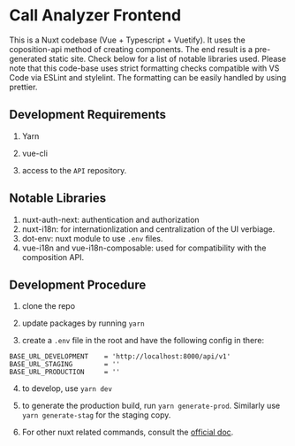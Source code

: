# Call Analyzer Frontend
  

This is a Nuxt codebase (Vue + Typescript + Vuetify). It uses the coposition-api method of creating components. The end result is a pre-generated static site.
Check below for a list of notable libraries used. Please note that this code-base uses strict formatting checks compatible with VS Code via ESLint and stylelint. The formatting can be easily handled by using prettier.
  

## Development Requirements

1. Yarn

2. vue-cli

3. access to the `API` repository.

  
##  Notable Libraries
1. nuxt-auth-next: authentication and authorization
2. nuxt-i18n: for internationlization and centralization of the UI verbiage.
3. dot-env: nuxt module to use `.env` files.
4. vue-i18n and vue-i18n-composable: used for compatibility with the composition API.

  

## Development Procedure

1. clone the repo

2. update packages by running `yarn`

3. create a `.env` file in the root and have the following config in there:

```
BASE_URL_DEVELOPMENT    = 'http://localhost:8000/api/v1'
BASE_URL_STAGING        = ''
BASE_URL_PRODUCTION     = ''
```

4. to develop, use `yarn dev`

5. to generate the production build, run `yarn generate-prod`. Similarly use `yarn generate-stag` for the staging copy.
6. For other nuxt related commands, consult the [official doc](https://nuxtjs.org/docs/2.x/get-started/installation).
